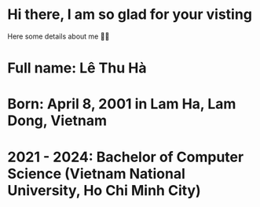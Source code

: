# Hi there, I am so glad for your visting
  Here some details about me 🐱‍💻
# Full name: Lê Thu Hà
# Born: April 8, 2001 in Lam Ha, Lam Dong, Vietnam
# 2021 - 2024: Bachelor of Computer Science (Vietnam National University, Ho Chi Minh City)
